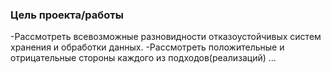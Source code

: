 ### Цель проекта/работы
-Рассмотреть всевозможные разновидности отказоустойчивых систем хранения и обработки данных.
-Рассмотреть положительные и отрицательные стороны каждого из подходов(реализаций)
...

